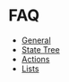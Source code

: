 # FAQ

* [General](/docs/faq/general.md)
* [State Tree](/docs/faq/state-tree.md)
* [Actions](/docs/faq/actions.md)
* [Lists](/docs/faq/lists.md)
